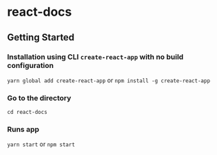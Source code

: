 # react-docs

## Getting Started
### Installation using CLI `create-react-app` with no build configuration
`yarn global add create-react-app` or `npm install -g create-react-app`

### Go to the directory
`cd react-docs`

### Runs app
`yarn start` or `npm start`

